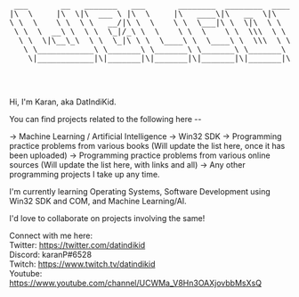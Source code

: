 <!---
- 👋 Hi, I’m @94kp
- 👀 I’m interested in ...
- 🌱 I’m currently learning ...
- 💞️ I’m looking to collaborate on ...
- 📫 How to reach me ...
--->

<!---
94kp/94kp is a ✨ special ✨ repository because its `README.md` (this file) appears on your GitHub profile.
You can click the Preview link to take a look at your changes.
--->

<pre>
 ___       __   _______   ___       ________  ________  _____ ______   _______                 ___  ___  ___  ___  _____ ______   ________  ________      
|\  \     |\  \|\  ___ \ |\  \     |\   ____\|\   __  \|\   _ \  _   \|\  ___ \               |\  \|\  \|\  \|\  \|\   _ \  _   \|\   __  \|\   ___  \    
\ \  \    \ \  \ \   __/|\ \  \    \ \  \___|\ \  \|\  \ \  \\\__\ \  \ \   __/|              \ \  \\\  \ \  \\\  \ \  \\\__\ \  \ \  \|\  \ \  \\ \  \   
 \ \  \  __\ \  \ \  \_|/_\ \  \    \ \  \    \ \  \\\  \ \  \\|__| \  \ \  \_|/__  ___        \ \   __  \ \  \\\  \ \  \\|__| \  \ \   __  \ \  \\ \  \  
  \ \  \|\__\_\  \ \  \_|\ \ \  \____\ \  \____\ \  \\\  \ \  \    \ \  \ \  \_|\ \|\  \        \ \  \ \  \ \  \\\  \ \  \    \ \  \ \  \ \  \ \  \\ \  \ 
   \ \____________\ \_______\ \_______\ \_______\ \_______\ \__\    \ \__\ \_______\ \  \        \ \__\ \__\ \_______\ \__\    \ \__\ \__\ \__\ \__\\ \__\
    \|____________|\|_______|\|_______|\|_______|\|_______|\|__|     \|__|\|_______|\/  /|        \|__|\|__|\|_______|\|__|     \|__|\|__|\|__|\|__| \|__|
                                                                                  |\___/ /                                                                
                                                                                  \|___|/                                                                 

</pre>
Hi, I'm Karan, aka DatIndiKid.

You can find projects related to the following here --

-> Machine Learning / Artificial Intelligence
-> Win32 SDK
-> Programming practice problems from various books (Will update the list here, once it has been uploaded)
-> Programming practice problems from various online sources (Will update the list here, with links and all)
-> Any other programming projects I take up any time.

I'm currently learning Operating Systems, Software Development using Win32 SDK and COM, and Machine Learning/AI.

I'd love to collaborate on projects involving the same!


Connect with me here: <br>
Twitter: https://twitter.com/datindikid<br>
Discord: karanP#6528<br>
Twitch: https://www.twitch.tv/datindikid<br>
Youtube: https://www.youtube.com/channel/UCWMa_V8Hn3OAXjovbbMsXsQ<br>
